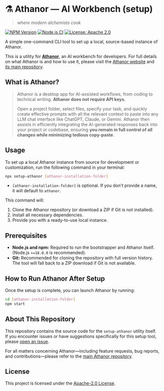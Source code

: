 # ⚗️ Athanor — AI Workbench (setup)

> _where modern alchemists cook_

[![NPM Version](https://img.shields.io/npm/v/setup-athanor)](https://www.npmjs.com/package/setup-athanor)
[![Node.js CI](https://github.com/lacerbi/setup-athanor/actions/workflows/ci.yml/badge.svg)](https://github.com/lacerbi/setup-athanor/actions/workflows/ci.yml)
[![License: Apache 2.0](https://img.shields.io/badge/License-Apache%202.0-blue.svg)](LICENSE)

A simple one-command CLI tool to set up a local, source-based instance of Athanor.

This is a utility for **[Athanor](https://athanor.works/)**, an AI workbench for developers. For full details on what Athanor is and how to use it, please visit the [Athanor website](https://athanor.works/) and [its main repository](https://github.com/lacerbi/athanor).

## What is Athanor?

> Athanor is a desktop app for AI-assisted workflows, from coding to technical writing. **Athanor does not require API keys.**
>
> Open a project folder, select files, specify your task, and quickly create effective prompts with all the relevant context to paste into any LLM chat interface like ChatGPT, Claude, or Gemini. Athanor then assists in efficiently integrating the AI-generated responses back into your project or codebase, ensuring **you remain in full control of all changes while minimizing tedious copy-paste**.

## Usage

To set up a local Athanor instance from source for development or customization, run the following command in your terminal:

```bash
npx setup-athanor [athanor-installation-folder]
```

- `[athanor-installation-folder]` is optional. If you don't provide a name, it will default to `athanor`.

This command will:

1.  Clone the Athanor repository (or download a ZIP if Git is not installed).
2.  Install all necessary dependencies.
3.  Provide you with a ready-to-use local instance.

## Prerequisites

- **Node.js and npm:** Required to run the bootstrapper and Athanor itself. (Node.js `>=18.0.0` is recommended).
- **Git:** Recommended for cloning the repository with full version history. The tool will fall back to a ZIP download if Git is not available.

## How to Run Athanor After Setup

Once the setup is complete, you can launch Athanor by running:

```bash
cd [athanor-installation-folder]
npm start
```

## About This Repository

This repository contains the source code for the `setup-athanor` utility itself. If you encounter issues or have suggestions specifically for this setup tool, please [open an issue](https://github.com/lacerbi/setup-athanor/issues).

For all matters concerning Athanor—including feature requests, bug reports, and contributions—please refer to the [main Athanor repository](https://github.com/lacerbi/athanor).

## License

This project is licensed under the [Apache-2.0 License](LICENSE).
